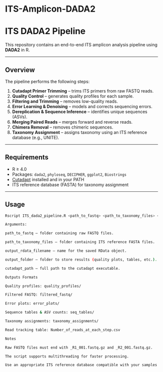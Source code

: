 # ITS-Amplicon-DADA2

# ITS DADA2 Pipeline

This repository contains an end-to-end ITS amplicon analysis pipeline using **DADA2** in R.

---

## **Overview**

The pipeline performs the following steps:

1. **Cutadapt Primer Trimming** – trims ITS primers from raw FASTQ reads.
2. **Quality Control** – generates quality profiles for each sample.
3. **Filtering and Trimming** – removes low-quality reads.
4. **Error Learning & Denoising** – models and corrects sequencing errors.
5. **Dereplication & Sequence Inference** – identifies unique sequences (ASVs).
6. **Merging Paired Reads** – merges forward and reverse reads.
7. **Chimera Removal** – removes chimeric sequences.
8. **Taxonomy Assignment** – assigns taxonomy using an ITS reference database (e.g., UNITE).

---

## **Requirements**

- R ≥ 4.0
- Packages: `dada2`, `phyloseq`, `DECIPHER`, `ggplot2`, `Biostrings`
- [Cutadapt](https://cutadapt.readthedocs.io/en/stable/) installed and in your PATH
- ITS reference database (FASTA) for taxonomy assignment

---

## **Usage**

```bash
Rscript ITS_dada2_pipeline.R <path_to_fastq> <path_to_taxonomy_files> <output_rdata_filename> <output_folder> <cutadapt_path>

Arguments:

path_to_fastq – folder containing raw FASTQ files.

path_to_taxonomy_files – folder containing ITS reference FASTA files.

output_rdata_filename – name for the saved RData object.

output_folder – folder to store results (quality plots, tables, etc.).

cutadapt_path – full path to the cutadapt executable.

Outputs Formats

Quality profiles: quality_profiles/

Filtered FASTQ: filtered_fastq/

Error plots: error_plots/

Sequence tables & ASV counts: seq_tables/

Taxonomy assignments: taxonomy_assignments/

Read tracking table: Number_of_reads_at_each_step.csv

Notes

Raw FASTQ files must end with _R1_001.fastq.gz and _R2_001.fastq.gz.

The script supports multithreading for faster processing.

Use an appropriate ITS reference database compatible with your samples (e.g., UNITE).
